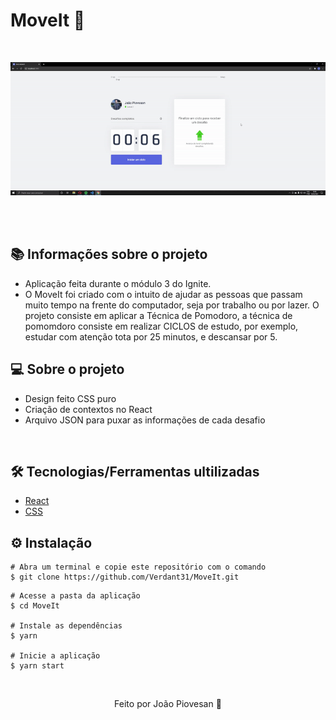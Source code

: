 # MoveIt 💜

&nbsp;

![mock1](https://github.com/Verdant31/MoveIt/blob/main/src/assets/Funcionamento.gif)
&nbsp;

&nbsp;

## 📚 Informações sobre o projeto

* Aplicação feita durante o módulo 3 do Ignite.
* O MoveIt foi criado com o intuito de ajudar as pessoas que passam muito tempo na frente do computador, seja por trabalho ou por lazer. 
O projeto consiste em aplicar a Técnica de Pomodoro, a técnica de pomomdoro consiste em realizar CICLOS de estudo, por exemplo, estudar com atenção tota por 25 minutos, 
e descansar por 5.
&nbsp;

## 💻 Sobre o projeto

* Design feito CSS puro
* Criação de contextos no React
* Arquivo JSON para puxar as informações de cada desafio

&nbsp;

## 🛠️ Tecnologias/Ferramentas ultilizadas

* [React](https://pt-br.reactjs.org/E)
* [CSS](https://developer.mozilla.org/pt-BR/docs/Web/CSS)
&nbsp;

## ⚙️ Instalação
```
# Abra um terminal e copie este repositório com o comando
$ git clone https://github.com/Verdant31/MoveIt.git
```

```
# Acesse a pasta da aplicação
$ cd MoveIt

# Instale as dependências
$ yarn

# Inicie a aplicação
$ yarn start

```

&nbsp;

<p align="center">Feito por João Piovesan 📗</p>


